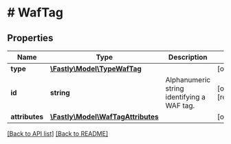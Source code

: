 # # WafTag

## Properties

Name | Type | Description | Notes
------------ | ------------- | ------------- | -------------
**type** | [**\Fastly\Model\TypeWafTag**](TypeWafTag.md) |  | [optional] 
**id** | **string** | Alphanumeric string identifying a WAF tag. | [optional] [readonly] 
**attributes** | [**\Fastly\Model\WafTagAttributes**](WafTagAttributes.md) |  | [optional] 


[[Back to API list]](../../README.md#endpoints) [[Back to README]](../../README.md)

